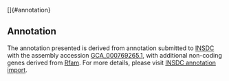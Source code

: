 []{#annotation}

Annotation
----------

The annotation presented is derived from annotation submitted to
[INSDC](http://www.insdc.org) with the assembly accession
[GCA\_000769265.1](http://www.ebi.ac.uk/ena/data/view/GCA_000769265.1),
with additional non-coding genes derived from
[Rfam](http://rfam.xfam.org/). For more details, please visit [INSDC
annotation
import](http://ensemblgenomes.org/info/data/insdc_annotation).
